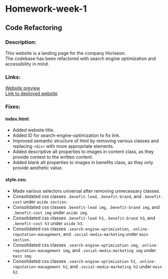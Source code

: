 # Homework-week-1
## Code Refactoring

### Description:
This website is a landing page for the company Horiseon.<br>
The codebase has been refactored with search engine optimization and accessibility in mind.

### Links:
[Website preview](./assets/images/preview.png)<br>
[Link to deployed website](https://monsaltus.github.io/Homework-week-1/)

### Fixes:
#### index.html:
- Added website title.
- Added ID for search-engine-optimization to fix link.
- Improved semantic structure of html by removing various classes and replacing `<div>` with more appropriate elements.
- Added descriptive alt properties to images in content class, as they provide context to the written content.
- Added blank alt properties to images in benefits class, as they only provide aesthetic value.
#### style.css:
- Made various selectors universal after removing unnecessary classes.
- Consolidated css classes `.benefit-lead`, `.benefit-brand`, and `.benefit-cost` under `aside section`.
- Consolidated css classes `.benefit-lead img`, `.benefit-brand img`, and `.benefit-cost img` under `aside img`.
- Consolidated css classes `.benefit-lead h3`, `.benefit-brand h3`, and `.benefit-cost h3` under `aside h3`.
- Consolidated css classes `.search-engine-optimization`, `.online-reputation-management`, and `.social-media-marketing` under `main section`.
- Consolidated css classes `.search-engine-optimization img`, `.online-reputation-management img`, and `.social-media-marketing img` under `main img`.
- Consolidated css classes `.search-engine-optimization h2`, `.online-reputation-management h2`, and `.social-media-marketing h2` under `main h2`.